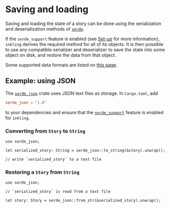 # Saving and loading

Saving and loading the state of a story can be done using the serialization and 
deserialization methods of [`serde`](https://serde.rs). 

If the `serde_support` feature is enabled (see [Set-up][serde_support]
for more information), `inkling` derives the required method for all of its objects. 
It is then possible to use any compatible serializer and deserializer to save the 
state into some object on disk, and restore the data from that object. 

Some supported data formats are listed on [this page](https://serde.rs/#data-formats).


## Example: using JSON

The [`serde_json`](https://github.com/serde-rs/json) crate uses JSON text files as storage. 
In `Cargo.toml`, add 

```toml
serde_json = "1.0"
```

to your dependencies and ensure that the [`serde_support`][serde_support] feature 
is enabled for `inkling`.

### Converting from `Story` to `String`

```rust,ignore
use serde_json;

let serialized_story: String = serde_json::to_string(&story).unwrap();

// write `serialized_story` to a text file
```

### Restoring a `Story` from `String`

```rust,ignore
use serde_json;

// `serialized_story` is read from a text file

let story: Story = serde_json::from_str(&serialized_story).unwrap();
```

[serde_support]: set-up.md#adding-serde-support
